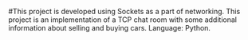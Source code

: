 #This project is developed using Sockets as a part of networking. This project is an implementation of a TCP chat room with some additional information about selling and buying cars. Language: Python.
